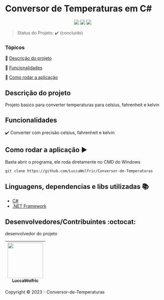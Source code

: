 <h1>Conversor de Temperaturas em C#</h1> 

<p align="center">
  <img src="https://img.shields.io/static/v1?label=FRAMEWORK&message=framework&color=blue&style=for-the-badge&logo=.net"/>
   <img src="http://img.shields.io/static/v1?label=STATUS&message=CONCLUIDO&color=GREEN&style=for-the-badge"/>
   <img src="https://img.shields.io/badge/Language-C%23-blue?style=for-the-badge"/>
</p>

> Status do Projeto: :heavy_check_mark: (concluido)

### Tópicos 

:small_blue_diamond: [Descrição do projeto](#descrição-do-projeto)

:small_blue_diamond: [Funcionalidades](#funcionalidades)

:small_blue_diamond: [Como rodar a aplicação](#como-rodar-a-aplicação-arrow_forward)

## Descrição do projeto 

<p align="justify">
  Projeto basico para converter temperaturas para celsius, fahrenheit e kelvin
</p>

## Funcionalidades

:heavy_check_mark: Converter com precisão celsius, fahrenheit e kelvin

## Como rodar a aplicação :arrow_forward:

Basta abrir o programa, ele roda diretamente no CMD do Windows

```
git clone https://github.com/LuccaWolfric/Conversor-de-Temperaturas
```


## Linguagens, dependencias e libs utilizadas :books:

- [C#](https://learn.microsoft.com/pt-br/dotnet/csharp/)
- [.NET Framework](https://dotnet.microsoft.com/pt-br/learn/dotnet/what-is-dotnet-framework)

## Desenvolvedores/Contribuintes :octocat:

desenvolvedor do projeto

| [<img src="https://avatars.githubusercontent.com/u/109663111?v=4" width=115><br><sub>LuccaWolfric</sub>](https://github.com/LuccaWolfric) | 
| :---: 


Copyright :copyright: 2023 - Conversor-de-Temperaturas
